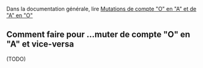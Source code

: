 Dans la documentation générale, lire <a href="$$/appli/mutations_oa.html" target="_blank">Mutations de compte "O" en "A" et de "A" en "O"</a>

## Comment faire pour ...muter de compte "O" en "A" et vice-versa

(TODO)